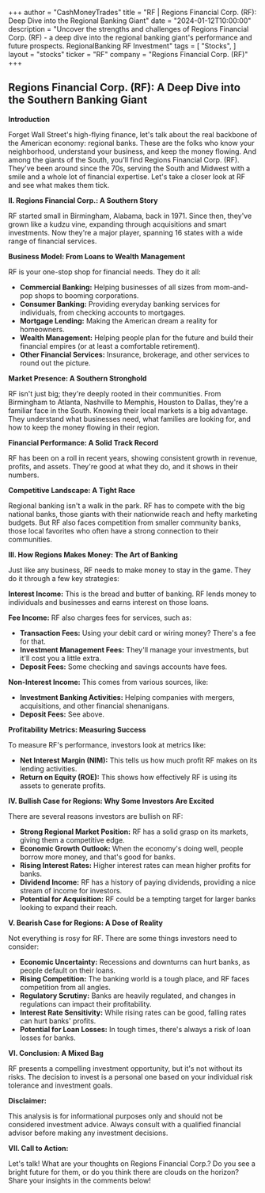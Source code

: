 +++
author = "CashMoneyTrades"
title = "RF |  Regions Financial Corp. (RF): Deep Dive into the Regional Banking Giant"
date = "2024-01-12T10:00:00"
description = "Uncover the strengths and challenges of Regions Financial Corp. (RF) - a deep dive into the regional banking giant's performance and future prospects. RegionalBanking RF Investment"
tags = [
"Stocks",
]
layout = "stocks"
ticker = "RF"
company = "Regions Financial Corp. (RF)"
+++
        


## Regions Financial Corp. (RF): A Deep Dive into the Southern Banking Giant

**Introduction**

Forget Wall Street's high-flying finance, let's talk about the real backbone of the American economy: regional banks. These are the folks who know your neighborhood, understand your business, and keep the money flowing. And among the giants of the South, you'll find Regions Financial Corp. (RF). They've been around since the 70s, serving the South and Midwest with a smile and a whole lot of financial expertise. Let's take a closer look at RF and see what makes them tick. 

**II. Regions Financial Corp.: A Southern Story**

RF started small in Birmingham, Alabama, back in 1971. Since then, they've grown like a kudzu vine, expanding through acquisitions and smart investments. Now they're a major player, spanning 16 states with a wide range of financial services. 

**Business Model: From Loans to Wealth Management**

RF is your one-stop shop for financial needs. They do it all:

* **Commercial Banking:** Helping businesses of all sizes from mom-and-pop shops to booming corporations.
* **Consumer Banking:** Providing everyday banking services for individuals, from checking accounts to mortgages.
* **Mortgage Lending:** Making the American dream a reality for homeowners.
* **Wealth Management:**  Helping people plan for the future and build their financial empires (or at least a comfortable retirement).
* **Other Financial Services:**  Insurance, brokerage, and other services to round out the picture.

**Market Presence: A Southern Stronghold**

RF isn't just big; they're deeply rooted in their communities. From Birmingham to Atlanta, Nashville to Memphis, Houston to Dallas, they're a familiar face in the South.  Knowing their local markets is a big advantage. They understand what businesses need, what families are looking for, and how to keep the money flowing in their region. 

**Financial Performance: A Solid Track Record**

RF has been on a roll in recent years, showing consistent growth in revenue, profits, and assets. They're good at what they do, and it shows in their numbers. 

**Competitive Landscape: A Tight Race**

Regional banking isn't a walk in the park. RF has to compete with the big national banks, those giants with their nationwide reach and hefty marketing budgets.  But RF also faces competition from smaller community banks, those local favorites who often have a strong connection to their communities.

**III. How Regions Makes Money: The Art of Banking**

Just like any business, RF needs to make money to stay in the game. They do it through a few key strategies:

**Interest Income:** This is the bread and butter of banking. RF lends money to individuals and businesses and earns interest on those loans. 

**Fee Income:** RF also charges fees for services, such as:

* **Transaction Fees:**  Using your debit card or wiring money? There's a fee for that.
* **Investment Management Fees:**  They'll manage your investments, but it'll cost you a little extra.
* **Deposit Fees:**  Some checking and savings accounts have fees.

**Non-Interest Income:** This comes from various sources, like:

* **Investment Banking Activities:**  Helping companies with mergers, acquisitions, and other financial shenanigans.
* **Deposit Fees:**  See above. 

**Profitability Metrics: Measuring Success**

To measure RF's performance, investors look at metrics like:

* **Net Interest Margin (NIM):**  This tells us how much profit RF makes on its lending activities.
* **Return on Equity (ROE):**  This shows how effectively RF is using its assets to generate profits.

**IV. Bullish Case for Regions: Why Some Investors Are Excited**

There are several reasons investors are bullish on RF:

* **Strong Regional Market Position:** RF has a solid grasp on its markets, giving them a competitive edge.
* **Economic Growth Outlook:** When the economy's doing well, people borrow more money, and that's good for banks.
* **Rising Interest Rates:**  Higher interest rates can mean higher profits for banks.
* **Dividend Income:** RF has a history of paying dividends, providing a nice stream of income for investors.
* **Potential for Acquisition:**  RF could be a tempting target for larger banks looking to expand their reach.

**V. Bearish Case for Regions: A Dose of Reality**

Not everything is rosy for RF. There are some things investors need to consider:

* **Economic Uncertainty:**  Recessions and downturns can hurt banks, as people default on their loans.
* **Rising Competition:**  The banking world is a tough place, and RF faces competition from all angles.
* **Regulatory Scrutiny:**  Banks are heavily regulated, and changes in regulations can impact their profitability.
* **Interest Rate Sensitivity:**  While rising rates can be good, falling rates can hurt banks' profits.
* **Potential for Loan Losses:**  In tough times, there's always a risk of loan losses for banks.

**VI. Conclusion: A Mixed Bag**

RF presents a compelling investment opportunity, but it's not without its risks. The decision to invest is a personal one based on your individual risk tolerance and investment goals. 

**Disclaimer:**

This analysis is for informational purposes only and should not be considered investment advice. Always consult with a qualified financial advisor before making any investment decisions. 

**VII. Call to Action:**

Let's talk! What are your thoughts on Regions Financial Corp.? Do you see a bright future for them, or do you think there are clouds on the horizon?  Share your insights in the comments below! 

        